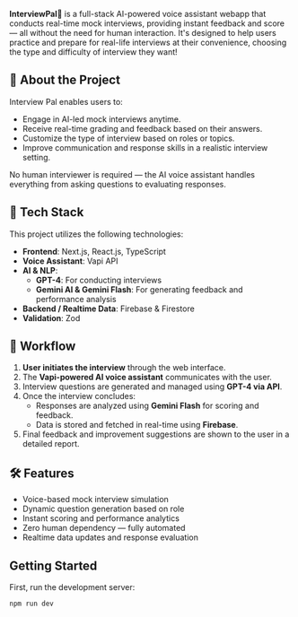 **InterviewPal👾** is a full-stack AI-powered voice assistant webapp that conducts real-time mock interviews, providing instant feedback and score — all without the need for human interaction. It's designed to help users practice and prepare for real-life interviews at their convenience, choosing the type and difficulty of interview they want!

## 🔎 About the Project

Interview Pal enables users to:
- Engage in AI-led mock interviews anytime.
- Receive real-time grading and feedback based on their answers.
- Customize the type of interview based on roles or topics.
- Improve communication and response skills in a realistic interview setting.

No human interviewer is required — the AI voice assistant handles everything from asking questions to evaluating responses.



## 🚀 Tech Stack

This project utilizes the following technologies:

- **Frontend**: Next.js, React.js, TypeScript  
- **Voice Assistant**: Vapi API 
- **AI & NLP**:
  - **GPT-4**: For conducting interviews
  - **Gemini AI & Gemini Flash**: For generating feedback and performance analysis
- **Backend / Realtime Data**: Firebase & Firestore 
- **Validation**: Zod


## 🔄 Workflow

1. **User initiates the interview** through the web interface.
2. The **Vapi-powered AI voice assistant** communicates with the user.
3. Interview questions are generated and managed using **GPT-4 via API**.
4. Once the interview concludes:
   - Responses are analyzed using **Gemini Flash** for scoring and feedback.
   - Data is stored and fetched in real-time using **Firebase**.
5. Final feedback and improvement suggestions are shown to the user in a detailed report.



## 🛠 Features

- Voice-based mock interview simulation
- Dynamic question generation based on role
- Instant scoring and performance analytics
- Zero human dependency — fully automated
- Realtime data updates and response evaluation


## Getting Started

First, run the development server:

```bash
npm run dev
```
